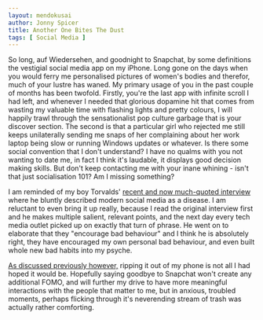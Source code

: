 ```yaml
---
layout: mendokusai
author: Jonny Spicer
title: Another One Bites The Dust
tags: [ Social Media ]
---
```

So long, auf Wiedersehen, and goodnight to Snapchat, by some definitions the
vestigial social media app on my iPhone. Long gone on the days when you would
ferry me personalised pictures of women's bodies and therefor, much of your
lustre has waned. My primary usage of you in the past couple of months has been twofold.
Firstly, you're the last app with infinite scroll I had left, and whenever I
needed that glorious dopamine hit that comes from wasting my valuable time with
flashing lights and pretty colours, I will happily trawl through the sensationalist
pop culture garbage that is your discover section. The second is that a particular girl
who rejected me still keeps unilaterally sending me snaps of her complaining about
her work laptop being slow or running Windows updates or whatever. Is there some
social convention that I don't understand? I have no qualms with you not wanting
to date me, in fact I think it's laudable, it displays good decision making skills.
But don't keep contacting me with your inane whining - isn't that just socialisation 101?
Am I missing something?

I am reminded of my boy Torvalds' [recent and now much-quoted interview](https://www.linuxjournal.com/content/25-years-later-interview-linus-torvalds) where he bluntly described modern social media as a disease. I am
reluctant to even bring it up really, because I read the original interview first
and he makes multiple salient, relevant points, and the next day every tech media
outlet picked up on exactly that turn of phrase. He went on to elaborate that
they "encourage bad behaviour" and I think he is absolutely right, they have
encouraged my own personal bad behaviour, and even built whole new bad habits
into my psyche.

[As discussed previously however,](/mendokusai/2018/11/21/missing-social-media)
ripping it out of my phone is not all I had hoped it would be. Hopefully saying
goodbye to Snapchat won't create any additional FOMO, and will further my
drive to have more meaningful interactions with the people that matter to me, but
in anxious, troubled moments, perhaps flicking through it's neverending stream
of trash was actually rather comforting.
